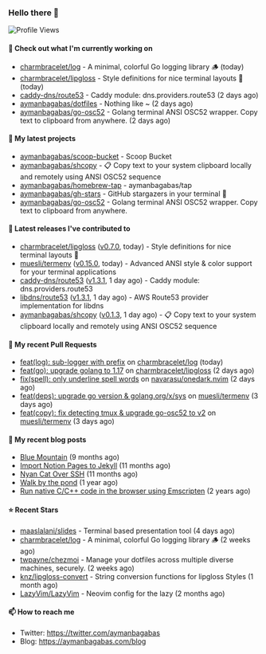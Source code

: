 ### Hello there 👋

![Profile Views](https://komarev.com/ghpvc/?username=aymanbagabas&label=PROFILE+VIEWS)

#### 👷 Check out what I'm currently working on

- [charmbracelet/log](https://github.com/charmbracelet/log) - A minimal, colorful Go logging library 🪵 (today)
- [charmbracelet/lipgloss](https://github.com/charmbracelet/lipgloss) - Style definitions for nice terminal layouts 👄 (today)
- [caddy-dns/route53](https://github.com/caddy-dns/route53) - Caddy module: dns.providers.route53 (2 days ago)
- [aymanbagabas/dotfiles](https://github.com/aymanbagabas/dotfiles) - Nothing like ~ (2 days ago)
- [aymanbagabas/go-osc52](https://github.com/aymanbagabas/go-osc52) - Golang terminal ANSI OSC52 wrapper. Copy text to clipboard from anywhere. (2 days ago)

#### 🌱 My latest projects

- [aymanbagabas/scoop-bucket](https://github.com/aymanbagabas/scoop-bucket) - Scoop Bucket
- [aymanbagabas/shcopy](https://github.com/aymanbagabas/shcopy) - 📋 Copy text to your system clipboard locally and remotely using ANSI OSC52 sequence
- [aymanbagabas/homebrew-tap](https://github.com/aymanbagabas/homebrew-tap) - aymanbagabas/tap
- [aymanbagabas/gh-stars](https://github.com/aymanbagabas/gh-stars) - GitHub stargazers in your terminal 🌟
- [aymanbagabas/go-osc52](https://github.com/aymanbagabas/go-osc52) - Golang terminal ANSI OSC52 wrapper. Copy text to clipboard from anywhere.

#### 🔭 Latest releases I've contributed to

- [charmbracelet/lipgloss](https://github.com/charmbracelet/lipgloss) ([v0.7.0](https://github.com/charmbracelet/lipgloss/releases/tag/v0.7.0), today) - Style definitions for nice terminal layouts 👄
- [muesli/termenv](https://github.com/muesli/termenv) ([v0.15.0](https://github.com/muesli/termenv/releases/tag/v0.15.0), today) - Advanced ANSI style &amp; color support for your terminal applications
- [caddy-dns/route53](https://github.com/caddy-dns/route53) ([v1.3.1](https://github.com/caddy-dns/route53/releases/tag/v1.3.1), 1 day ago) - Caddy module: dns.providers.route53
- [libdns/route53](https://github.com/libdns/route53) ([v1.3.1](https://github.com/libdns/route53/releases/tag/v1.3.1), 1 day ago) - AWS Route53 provider implementation for libdns
- [aymanbagabas/shcopy](https://github.com/aymanbagabas/shcopy) ([v0.1.3](https://github.com/aymanbagabas/shcopy/releases/tag/v0.1.3), 1 day ago) - 📋 Copy text to your system clipboard locally and remotely using ANSI OSC52 sequence

#### 🔨 My recent Pull Requests

- [feat(log): sub-logger with prefix](https://github.com/charmbracelet/log/pull/42) on [charmbracelet/log](https://github.com/charmbracelet/log) (today)
- [feat(go): upgrade golang to 1.17](https://github.com/charmbracelet/lipgloss/pull/177) on [charmbracelet/lipgloss](https://github.com/charmbracelet/lipgloss) (2 days ago)
- [fix(spell): only underline spell words](https://github.com/navarasu/onedark.nvim/pull/149) on [navarasu/onedark.nvim](https://github.com/navarasu/onedark.nvim) (2 days ago)
- [feat(deps): upgrade go version &amp; golang.org/x/sys](https://github.com/muesli/termenv/pull/119) on [muesli/termenv](https://github.com/muesli/termenv) (3 days ago)
- [feat(copy): fix detecting tmux &amp; upgrade go-osc52 to v2](https://github.com/muesli/termenv/pull/118) on [muesli/termenv](https://github.com/muesli/termenv) (3 days ago)

#### 📜 My recent blog posts

- [Blue Mountain](https://aymanbagabas.com/blog/2022/06/02/blue-mountain.html) (9 months ago)
- [Import Notion Pages to Jekyll](https://aymanbagabas.com/blog/2022/03/29/import-notion-pages-to-jekyll.html) (11 months ago)
- [Nyan Cat Over SSH](https://aymanbagabas.com/blog/2022/03/25/nyan-cat-over-ssh.html) (11 months ago)
- [Walk by the pond](https://aymanbagabas.com/blog/2022/03/10/walk-by-the-pond.html) (1 year ago)
- [Run native C/C&#43;&#43; code in the browser using Emscripten](https://aymanbagabas.com/blog/2020/11/18/run-native-c-c&#43;&#43;-code-in-the-browser-using-emscripten.html) (2 years ago)

#### ⭐ Recent Stars

- [maaslalani/slides](https://github.com/maaslalani/slides) - Terminal based presentation tool (4 days ago)
- [charmbracelet/log](https://github.com/charmbracelet/log) - A minimal, colorful Go logging library 🪵 (2 weeks ago)
- [twpayne/chezmoi](https://github.com/twpayne/chezmoi) - Manage your dotfiles across multiple diverse machines, securely. (2 weeks ago)
- [knz/lipgloss-convert](https://github.com/knz/lipgloss-convert) - String conversion functions for lipgloss Styles (1 month ago)
- [LazyVim/LazyVim](https://github.com/LazyVim/LazyVim) - Neovim config for the lazy (2 months ago)

#### 📫 How to reach me

- Twitter: https://twitter.com/aymanbagabas
- Blog: https://aymanbagabas.com/blog
